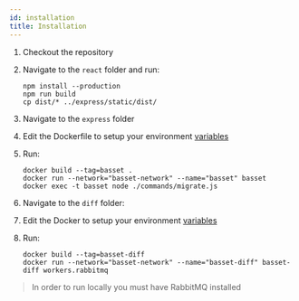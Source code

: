 ```yaml
---
id: installation
title: Installation
---
```


1. Checkout the repository
2. Navigate to the `react` folder and run:

    ```shell-session
    npm install --production
    npm run build
    cp dist/* ../express/static/dist/
    ```

3. Navigate to the `express` folder
4. Edit the Dockerfile to setup your environment [variables](environmental-variables.md)
5. Run:

    ```shell-session
    docker build --tag=basset .
    docker run --network="basset-network" --name="basset" basset
    docker exec -t basset node ./commands/migrate.js
    ```

6. Navigate to the `diff` folder:
7. Edit the Docker to setup your environment [variables](environmental-variables.md)
8. Run:

    ```shell-session
    docker build --tag=basset-diff
    docker run --network="basset-network" --name="basset-diff" basset-diff workers.rabbitmq
    ```

> In order to run locally you must have RabbitMQ installed
